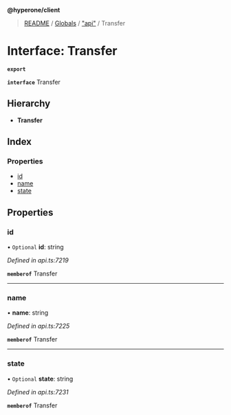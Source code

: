 **@hyperone/client**

> [README](../README.md) / [Globals](../globals.md) / ["api"](../modules/_api_.md) / Transfer

# Interface: Transfer

**`export`** 

**`interface`** Transfer

## Hierarchy

* **Transfer**

## Index

### Properties

* [id](_api_.transfer.md#id)
* [name](_api_.transfer.md#name)
* [state](_api_.transfer.md#state)

## Properties

### id

• `Optional` **id**: string

*Defined in api.ts:7219*

**`memberof`** Transfer

___

### name

•  **name**: string

*Defined in api.ts:7225*

**`memberof`** Transfer

___

### state

• `Optional` **state**: string

*Defined in api.ts:7231*

**`memberof`** Transfer

